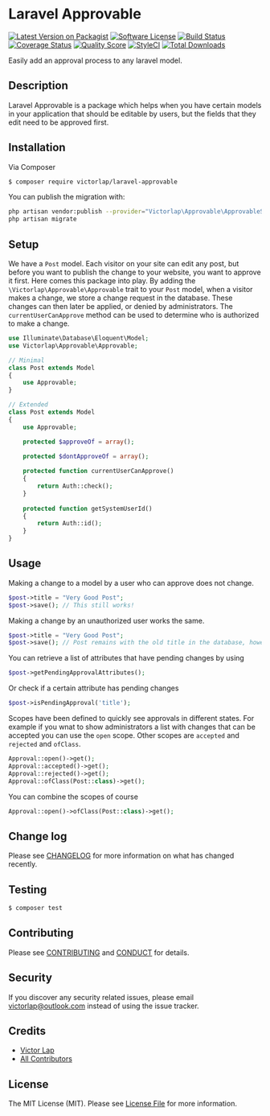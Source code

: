 # Laravel Approvable

[![Latest Version on Packagist][ico-version]][link-packagist]
[![Software License][ico-license]](LICENSE.md)
[![Build Status][ico-travis]][link-travis]
[![Coverage Status][ico-scrutinizer]][link-scrutinizer]
[![Quality Score][ico-code-quality]][link-code-quality]
[![StyleCI](https://styleci.io/repos/80375034/shield?branch=master)](https://styleci.io/repos/80375034)
[![Total Downloads][ico-downloads]][link-downloads]

Easily add an approval process to any laravel model.

## Description

Laravel Approvable is a package which helps when you have certain models in your application that should be editable by users, but the fields that they edit need to be approved first.

## Installation

Via Composer

``` bash
$ composer require victorlap/laravel-approvable
```

You can publish the migration with:
```bash
php artisan vendor:publish --provider="Victorlap\Approvable\ApprovableServiceProvider" --tag="migrations"
php artisan migrate
```

## Setup
We have a `Post` model. Each visitor on your site can edit any post, but before you want to publish the change to your website, you want to approve it first. Here comes this package into play. By adding the `\Victorlap\Approvable\Approvable` trait to your `Post` model, when a visitor makes a change, we store a change request in the database. These changes can then later be applied, or denied by administrators. The  `currentUserCanApprove` method can be used to determine who is authorized to make a change.

```php
use Illuminate\Database\Eloquent\Model;
use Victorlap\Approvable\Approvable;

// Minimal
class Post extends Model
{
    use Approvable;   
}

// Extended
class Post extends Model
{
    use Approvable;

    protected $approveOf = array();

    protected $dontApproveOf = array();
    
    protected function currentUserCanApprove()
    {
        return Auth::check();
    }
    
    protected function getSystemUserId()
    {
        return Auth::id();
    }
}
```

## Usage
Making a change to a model by a user who can approve does not change.
```php
$post->title = "Very Good Post";
$post->save(); // This still works!
```

Making a change by an unauthorized user works the same.
```php
$post->title = "Very Good Post";
$post->save(); // Post remains with the old title in the database, however a change request is now also present.
```

You can retrieve a list of attributes that have pending changes by using
```php
$post->getPendingApprovalAttributes();
```

Or check if a certain attribute has pending changes
```php
$post->isPendingApproval('title');
```

Scopes have been defined to quickly see approvals in different states. For example if you wnat to show administrators a list with changes that can be accepted you can use the `open` scope. Other scopes are `accepted` and `rejected` and `ofClass`.
```php
Approval::open()->get();
Approval::accepted()->get();
Approval::rejected()->get();
Approval::ofClass(Post::class)->get();
```

You can combine the scopes of course
```php
Approval::open()->ofClass(Post::class)->get();
```

## Change log

Please see [CHANGELOG](CHANGELOG.md) for more information on what has changed recently.

## Testing

``` bash
$ composer test
```

## Contributing

Please see [CONTRIBUTING](CONTRIBUTING.md) and [CONDUCT](CONDUCT.md) for details.

## Security

If you discover any security related issues, please email victorlap@outlook.com instead of using the issue tracker.

## Credits

- [Victor Lap][link-author]
- [All Contributors][link-contributors]

## License

The MIT License (MIT). Please see [License File](LICENSE.md) for more information.

[ico-version]: https://img.shields.io/packagist/v/victorlap/laravel-approvable.svg?style=flat-square
[ico-license]: https://img.shields.io/badge/license-MIT-brightgreen.svg?style=flat-square
[ico-travis]: https://img.shields.io/travis/victorlap/laravel-approvable/master.svg?style=flat-square
[ico-scrutinizer]: https://img.shields.io/scrutinizer/coverage/g/victorlap/laravel-approvable.svg?style=flat-square
[ico-code-quality]: https://img.shields.io/scrutinizer/g/victorlap/laravel-approvable.svg?style=flat-square
[ico-downloads]: https://img.shields.io/packagist/dt/victorlap/laravel-approvable.svg?style=flat-square

[link-packagist]: https://packagist.org/packages/victorlap/laravel-approvable
[link-travis]: https://travis-ci.org/victorlap/laravel-approvable
[link-scrutinizer]: https://scrutinizer-ci.com/g/victorlap/laravel-approvable/code-structure
[link-code-quality]: https://scrutinizer-ci.com/g/victorlap/laravel-approvable
[link-downloads]: https://packagist.org/packages/victorlap/laravel-approvable
[link-author]: https://github.com/victorlap
[link-contributors]: ../../contributors
